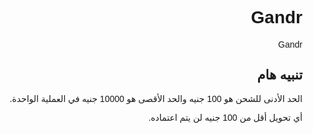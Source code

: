 # Gandr
Gandr
<!DOCTYPE html>
<html lang="ar" dir="rtl">
<head>
  <meta charset="UTF-8" />
  <meta name="viewport" content="width=device-width, initial-scale=1.0" />
  <title>شحن ألعاب الكازينو | فودافون كاش فقط</title>
  <script src="https://cdn.tailwindcss.com"></script>
  <link href="https://fonts.googleapis.com/css2?family=Cairo:wght@400;600;700;800&display=swap" rel="stylesheet" />
  <style>
    body {
      font-family: 'Cairo', sans-serif;
    }
  </style>
</head>
<body class="bg-gray-950 text-gray-100 scroll-smooth">
  <!-- باقي الموقع كما هو -->

  <!-- Notice Section -->
  <section class="py-12 bg-red-900 text-center">
    <div class="container mx-auto px-6 max-w-3xl">
      <h2 class="text-2xl md:text-3xl font-extrabold mb-4 text-yellow-400">تنبيه هام</h2>
      <p class="text-lg md:text-xl font-bold text-white">
        الحد الأدنى للشحن هو <span class="text-yellow-300">100 جنيه</span> والحد الأقصى هو <span class="text-yellow-300">10000 جنيه</span> في العملية الواحدة.
      </p>
      <p class="text-sm text-gray-300 mt-2">أي تحويل أقل من 100 جنيه لن يتم اعتماده.</p>
    </div>
  </section>

  <!-- متابعة باقي المحتوى -->

  <script>
    document.querySelectorAll('.purchase-btn').forEach(btn => {
      btn.addEventListener('click', () => {
        const packageName = btn.dataset.package;
        alert(`يرجى تحويل مبلغ باقة ${packageName} إلى رقم فودافون كاش، مع التأكد أن المبلغ بين 100 جنيه و 10000 جنيه. ثم أرسل إيصال التحويل لنا على واتساب أو تيليجرام. سيتم إضافة الرصيد خلال دقائق.`);
      });
    });
  </script>
</body>
</html>
